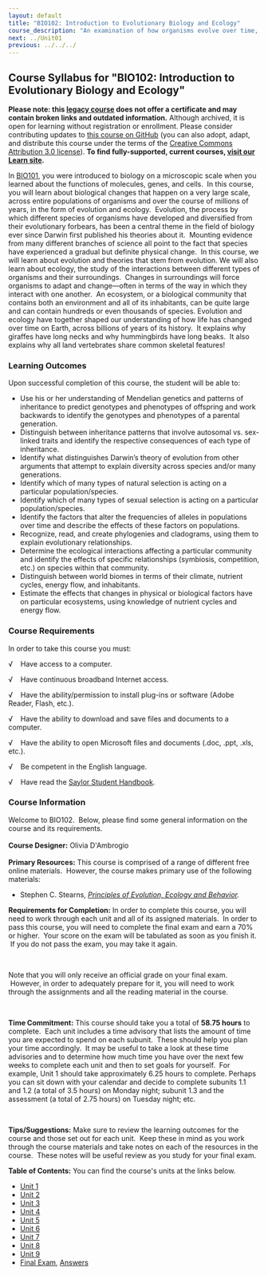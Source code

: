 ```yaml
---
layout: default
title: "BIO102: Introduction to Evolutionary Biology and Ecology"
course_description: "An examination of how organisms evolve over time, with particular emphasis on natural selection, evolution, speciation, phylogeny and taxonomy, and aspects of genetics and inheritance. Also explores the study of population ecology and ecosystems."
next: ../Unit01
previous: ../../../
---
```

Course Syllabus for "BIO102: Introduction to Evolutionary Biology and Ecology"
------------------------------------------------------------------------------

**Please note: this [legacy course](https://sayloracademy.zendesk.com/hc/en-us/articles/206089967) does not offer a certificate and may contain 
broken links and outdated information.** Although archived, it is open 
for learning without registration or enrollment. Please consider contributing 
updates to [this course on GitHub](https://github.com/saylordotorg/course_bio102) 
(you can also adopt, adapt, and distribute this course under the terms of 
the [Creative Commons Attribution 3.0 license](http://creativecommons.org/licenses/by/3.0/)). **To find fully-supported, current courses, [visit our 
Learn site](https://learn.saylor.org).**

In [BIO101](http://www.saylor.org/courses/bio101a/), you were introduced
to biology on a microscopic scale when you learned about the functions
of molecules, genes, and cells.  In this course, you will learn about
biological changes that happen on a very large scale, across entire
populations of organisms and over the course of millions of years, in
the form of evolution and ecology.  Evolution, the process by which
different species of organisms have developed and diversified from their
evolutionary forbears, has been a central theme in the field of biology
ever since Darwin first published his theories about it.  Mounting
evidence from many different branches of science all point to the fact
that species have experienced a gradual but definite physical change.
 In this course, we will learn about evolution and theories that stem
from evolution. We will also learn about ecology, the study of the
interactions between different types of organisms and their
surroundings.  Changes in surroundings will force organisms to adapt and
change—often in terms of the way in which they interact with one
another.  An ecosystem, or a biological community that contains both an
environment and all of its inhabitants, can be quite large and can
contain hundreds or even thousands of species. Evolution and ecology
have together shaped our understanding of how life has changed over time
on Earth, across billions of years of its history.  It explains why
giraffes have long necks and why hummingbirds have long beaks.  It also
explains why all land vertebrates share common skeletal features!

### Learning Outcomes

Upon successful completion of this course, the student will be able to:

-   Use his or her understanding of Mendelian genetics and patterns of
    inheritance to predict genotypes and phenotypes of offspring and
    work backwards to identify the genotypes and phenotypes of a
    parental generation. 
-   Distinguish between inheritance patterns that involve autosomal vs.
    sex-linked traits and identify the respective consequences of each
    type of inheritance.
-   Identify what distinguishes Darwin’s theory of evolution from other
    arguments that attempt to explain diversity across species and/or
    many generations.
-   Identify which of many types of natural selection is acting on a
    particular population/species.
-   Identify which of many types of sexual selection is acting on a
    particular population/species.
-   Identify the factors that alter the frequencies of alleles in
    populations over time and describe the effects of these factors on
    populations.
-   Recognize, read, and create phylogenies and cladograms, using them
    to explain evolutionary relationships.
-   Determine the ecological interactions affecting a particular
    community and identify the effects of specific relationships
    (symbiosis, competition, etc.) on species within that community.
-   Distinguish between world biomes in terms of their climate, nutrient
    cycles, energy flow, and inhabitants.
-   Estimate the effects that changes in physical or biological factors
    have on particular ecosystems, using knowledge of nutrient cycles
    and energy flow.

### Course Requirements

In order to take this course you must:

√    Have access to a computer.

√    Have continuous broadband Internet access.

√    Have the ability/permission to install plug-ins or software (Adobe
Reader, Flash, etc.).

√    Have the ability to download and save files and documents to a
computer.

√    Have the ability to open Microsoft files and documents (.doc, .ppt,
.xls, etc.).

√    Be competent in the English language.

√    Have read the [Saylor Student
Handbook](https://resources.saylor.org/archived/wp-content/uploads/2012/05/Saylor-StudentHandbook.pdf).

### Course Information

Welcome to BIO102.  Below, please find some general information on the
course and its requirements.  
    
 **Course Designer:** Olivia D'Ambrogio  
    
 **Primary Resources:** This course is comprised of a range of different
free online materials.  However, the course makes primary use of the
following materials: 

-   Stephen C. Stearns, *[Principles of Evolution, Ecology and
    Behavior](http://oyc.yale.edu/ecology-and-evolutionary-biology/eeb-122/lecture-1).*

**Requirements for Completion:** In order to complete this course, you
will need to work through each unit and all of its assigned materials.
 In order to pass this course, you will need to complete the final exam
and earn a 70% or higher.  Your score on the exam will be tabulated as
soon as you finish it.  If you do not pass the exam, you may take it
again.

 

Note that you will only receive an official grade on your final exam.
 However, in order to adequately prepare for it, you will need to work
through the assignments and all the reading material in the course.

 

**Time Commitment:** This course should take you a total of **58.75
hours** to complete.  Each unit includes a time advisory that lists the
amount of time you are expected to spend on each subunit.  These should
help you plan your time accordingly.  It may be useful to take a look at
these time advisories and to determine how much time you have over the
next few weeks to complete each unit and then to set goals for yourself.
 For example, Unit 1 should take approximately 6.25 hours to complete.
Perhaps you can sit down with your calendar and decide to complete
subunits 1.1 and 1.2 (a total of 3.5 hours) on Monday night; subunit 1.3
and the assessment (a total of 2.75 hours) on Tuesday night; etc.

 

**Tips/Suggestions:** Make sure to review the learning outcomes for the
course and those set out for each unit.  Keep these in mind as you work
through the course materials and take notes on each of the resources in
the course.  These notes will be useful review as you study for your
final exam.

**Table of Contents:** You can find the course's units at the links below.

- [Unit 1](https://legacy.saylor.org/bio102/Unit01/)
- [Unit 2](https://legacy.saylor.org/bio102/Unit02/)
- [Unit 3](https://legacy.saylor.org/bio102/Unit03/)
- [Unit 4](https://legacy.saylor.org/bio102/Unit04/)
- [Unit 5](https://legacy.saylor.org/bio102/Unit05/)
- [Unit 6](https://legacy.saylor.org/bio102/Unit06/)
- [Unit 7](https://legacy.saylor.org/bio102/Unit07/)
- [Unit 8](https://legacy.saylor.org/bio102/Unit08/)
- [Unit 9](https://legacy.saylor.org/bio102/Unit09/)
- [Final Exam](http://saylordotorg.github.io/LegacyExams/BIO/BIO102/BIO102-FinalExam.html), [Answers](http://saylordotorg.github.io/LegacyExams/BIO/BIO102/BIO102-FinalExam-Answers.html)
